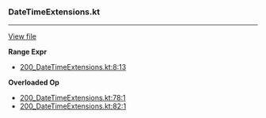 ### DateTimeExtensions.kt
---
[View file](files/200_DateTimeExtensions.kt)

**Range Expr**

 - [200_DateTimeExtensions.kt:8:13](files/200_DateTimeExtensions.kt#L8:)

**Overloaded Op**

 - [200_DateTimeExtensions.kt:78:1](files/200_DateTimeExtensions.kt#L78)
 - [200_DateTimeExtensions.kt:82:1](files/200_DateTimeExtensions.kt#L82)
